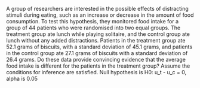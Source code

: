 A group of researchers are interested in the possible effects of distracting stimuli during eating, such as an increase or decrease in the amount of food consumption. To test this hypothesis, they monitored food intake for a group of 44 patients who were randomised into two equal groups. The treatment group ate lunch while playing solitaire, and the control group ate lunch without any added distractions. Patients in the treatment group ate 52.1 grams of biscuits, with a standard deviation of 45.1 grams, and patients in the control group ate 27.1 grams of biscuits with a standard deviation of 26.4 grams. Do these data provide convincing evidence that the average food intake is different for the patients in the treatment group? Assume the conditions for inference are satisfied.
Null hypothesis is H0: u_t - u_c = 0, alpha is 0.05